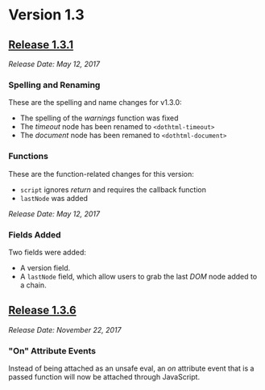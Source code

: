 # Version 1.3
## [Release 1.3.1](https://github.com/JSideris/DOThtml/releases/tag/v1.3.1)

*Release Date: May 12, 2017* 

### Spelling and Renaming

These are the spelling and name changes for v1.3.0:

* The spelling of the *warnings*  function was fixed
* The *timeout*  node has been renamed to `<dothtml-timeout>`
* The *document*  node has been remaned to `<dothtml-document>`
 
### Functions

These are the function-related changes for this version:

* `script` ignores *return*  and requires the callback function
* `lastNode` was added

*Release Date: May 12, 2017*

### Fields Added

Two fields were added:

* A version field.
* A `lastNode` field, which allow users to grab the last *DOM* node added to a chain.

## [Release 1.3.6](https://github.com/JSideris/DOThtml/releases/tag/v1.3.6)

*Release Date: November 22, 2017*

### "On" Attribute Events

Instead of being attached as an unsafe eval, an *on* attribute event that is a passed function will now be attached through JavaScript.